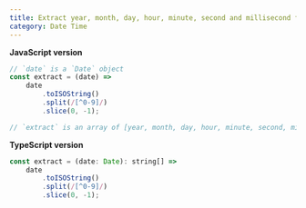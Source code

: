 ```yaml
---
title: Extract year, month, day, hour, minute, second and millisecond from a date
category: Date Time
---
```


**JavaScript version**

```js
// `date` is a `Date` object
const extract = (date) =>
    date
        .toISOString()
        .split(/[^0-9]/)
        .slice(0, -1);

// `extract` is an array of [year, month, day, hour, minute, second, millisecond]
```

**TypeScript version**

```js
const extract = (date: Date): string[] =>
    date
        .toISOString()
        .split(/[^0-9]/)
        .slice(0, -1);
```
